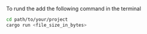 To rund the add the following command in the terminal
```bash
cd path/to/your/project
cargo run <file_size_in_bytes>
```
